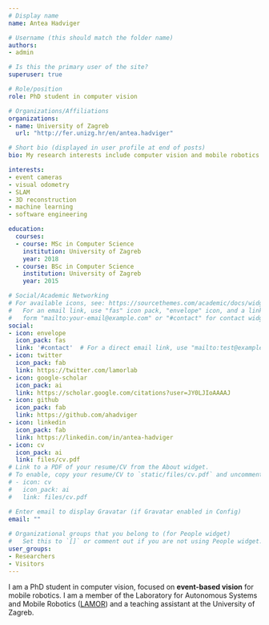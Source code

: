 ```yaml
---
# Display name
name: Antea Hadviger

# Username (this should match the folder name)
authors:
- admin

# Is this the primary user of the site?
superuser: true

# Role/position
role: PhD student in computer vision

# Organizations/Affiliations
organizations:
- name: University of Zagreb
  url: "http://fer.unizg.hr/en/antea.hadviger"

# Short bio (displayed in user profile at end of posts)
bio: My research interests include computer vision and mobile robotics.

interests:
- event cameras
- visual odometry
- SLAM
- 3D reconstruction
- machine learning
- software engineering

education:
  courses:
  - course: MSc in Computer Science
    institution: University of Zagreb
    year: 2018
  - course: BSc in Computer Science
    institution: University of Zagreb
    year: 2015

# Social/Academic Networking
# For available icons, see: https://sourcethemes.com/academic/docs/widgets/#icons
#   For an email link, use "fas" icon pack, "envelope" icon, and a link in the
#   form "mailto:your-email@example.com" or "#contact" for contact widget.
social:
- icon: envelope
  icon_pack: fas
  link: '#contact'  # For a direct email link, use "mailto:test@example.org".
- icon: twitter
  icon_pack: fab
  link: https://twitter.com/lamorlab
- icon: google-scholar
  icon_pack: ai
  link: https://scholar.google.com/citations?user=JY0LJIoAAAAJ
- icon: github
  icon_pack: fab
  link: https://github.com/ahadviger
- icon: linkedin
  icon_pack: fab
  link: https://linkedin.com/in/antea-hadviger
- icon: cv
  icon_pack: ai
  link: files/cv.pdf
# Link to a PDF of your resume/CV from the About widget.
# To enable, copy your resume/CV to `static/files/cv.pdf` and uncomment the lines below.  
# - icon: cv
#   icon_pack: ai
#   link: files/cv.pdf

# Enter email to display Gravatar (if Gravatar enabled in Config)
email: ""
  
# Organizational groups that you belong to (for People widget)
#   Set this to `[]` or comment out if you are not using People widget.  
user_groups:
- Researchers
- Visitors
---
```


I am a PhD student in computer vision, focused on <b>event-based vision</b> for mobile robotics. I am a member of the Laboratory for Autonomous Systems and Mobile Robotics (<a href="http://lamor.fer.hr">LAMOR</a>) and a teaching assistant at the University of Zagreb.
